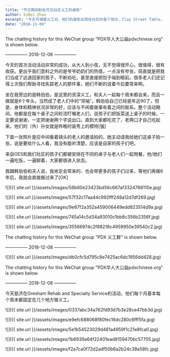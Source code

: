 ```yaml
---
title: "节日期间到处可见社区义工的身影"
author: XiBei Zhao
excerpt: "今天可谓是义工日，他们的身影出现在社区的各个地方，Clay Street Table, Oregon Food Bank, and Gresham Rehab and Specialty Service。每项活动都非常的成功，从大人到小孩，无不觉得很开心，很值得，很有收获。他们代表了我们新一代华人的精神面貌，我们要感谢他们，他们的爱心赢得了我们的尊敬"
date: "2018-11-09"
---
```


The chatting history for this WeChat group "PDX华人大公益pdxchinese.org" is shown below.

—————  2018-12-08  —————

今天的首次活动活动非常的成功，从大人到小孩，无不觉得很开心，很值得，很有收获。更出乎我们意料之外的是爷爷奶奶们的热情，一点没有夸张，简直就是把我们当成了远道回家的孩子，不断劝吃，甚至直接把饺子端到眼前。很多老人们还记得上次我们帮助寻找失踪老人的那件事，她们不断的说着今后要常来啊。

坐在我旁边的是韩伯伯，是这里的资深义工，和夫人一起每个周末都会来，而且一做就是6个年头，当然成了老人们中的“领袖”。韩伯伯自己已经是年近90了，但是，身体和精神状况非常的好，应该与不闲着做事有着之间的联系。整个活动期间，他都是在每个桌子之间轮流叮嘱老人们，说孩子们把饭菜送上桌子的时候，一定要说谢谢，一定把谢谢两个字说出口。直到大家都吃完了，老两口才自己吃起来。他们的（外）孙女就是昨晚时装秀上的模特[强]

下面一张照片是应中间看着镜头的老人的邀请拍的，她主动请我给她们这桌子拍一张，说是要给什么人看，我没有能听清楚，应该是自家的孩子们吧。

来自OES和我们社区的孩子们都被安排在不同的桌子与老人们一起用餐，他/她们一遍吃饭，一遍聊着，大家都很进入状态。

我跟韩伯伯和夫人说，我肯定会常来的，也会带更多的孩子们过来，等他们再做6年后，我就会直接搬过来了[OK]

![]({{ site.url }}/assets/images/56b60e23423bd56c667af3324768110e.jpg)

![]({{ site.url }}/assets/images/57f32c17aa44c992fff248a12d7df269.jpg)

![]({{ site.url }}/assets/images/9e67f2a352a459006449edd823514d9a.jpg)

![]({{ site.url }}/assets/images/745a14c5d34a93010c1bb8c356b2356f.jpg)

![]({{ site.url }}/assets/images/35566974c2f88218c4959950e39540c2.jpg)

The chatting history for this WeChat group "PDX 义工群" is shown below.

—————  2018-12-08  —————

![]({{ site.url }}/assets/images/db0cfc5d795c8e7425ac6dc1956dd428.jpg)

The chatting history for this WeChat group "PDX华人大公益pdxchinese.org" is shown below.

—————  2018-12-08  —————

今天慈济在Gresham Rehab and Specialty Service的活动，他们每个月基本每个周末都固定在几个地方做义工。

![]({{ site.url }}/assets/images/0337abc34a762fd93d7b3e28ce47bb3d.jpg)

![]({{ site.url }}/assets/images/e9efc688068f80fec16dc280c6fff5fa.jpg)

![]({{ site.url }}/assets/images/5e1b54523029d481a4959f1c21e8fca0.jpg)

![]({{ site.url }}/assets/images/1b6939a64f22401ead9159470bc57705.jpg)

![]({{ site.url }}/assets/images/f2a7ca0f72d2adf50b6a2b24c38a58fc.jpg)
